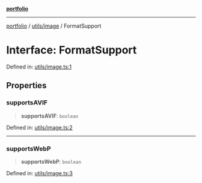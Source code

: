 [**portfolio**](../../../README.md)

***

[portfolio](../../../modules.md) / [utils/image](../README.md) / FormatSupport

# Interface: FormatSupport

Defined in: [utils/image.ts:1](https://github.com/tnorlund/Portfolio/blob/007d182aa9674d63be2401aea524002565483b36/portfolio/utils/image.ts#L1)

## Properties

### supportsAVIF

> **supportsAVIF**: `boolean`

Defined in: [utils/image.ts:2](https://github.com/tnorlund/Portfolio/blob/007d182aa9674d63be2401aea524002565483b36/portfolio/utils/image.ts#L2)

***

### supportsWebP

> **supportsWebP**: `boolean`

Defined in: [utils/image.ts:3](https://github.com/tnorlund/Portfolio/blob/007d182aa9674d63be2401aea524002565483b36/portfolio/utils/image.ts#L3)
